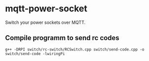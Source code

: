# mqtt-power-socket
Switch your power sockets over MQTT.

## Compile programm to send rc codes
```
g++ -DRPI switch/rc-switch/RCSwitch.cpp switch/send-code.cpp -o switch/send-code -lwiringPi
```
